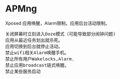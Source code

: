 # APMng
Xposed 应用唤醒，Alarm限制。应用后台活动限制。
<pre>
关闭屏幕时立刻进入Doze模式（可能导致部分闹钟问题)
应用从最近任务划出就杀死。
应用切换到后台就停止活动。
禁止wifi相关Alarm唤醒手机。
禁止所有用户Wakelocks,Alarm.
禁止应用broadcast链式唤醒。
禁止某些服务启动
</pre>
